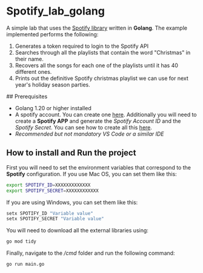 # Spotify_lab_golang

A simple lab that uses the [Spotify library](https://github.com/zmb3/spotify) written in **Golang**. The example implemented performs the following:
1. Generates a token required to login to the Spotify API
2. Searches through all the playlists that contain the word "Christmas" in their name.
3. Recovers all the songs for each one of the playlists until it has 40 different ones.
4. Prints out the definitive Spotify christmas playlist we can use for next year's holiday season parties.


## Prerequisites

- Golang 1.20 or higher installed
- A spotify account. You can create one [here](https://www.spotify.com/es/signup). Additionally you will need to create a **Spotify APP** and generate the *Spotify Account ID* and the *Spotify Secret*. You can see how to create all this [here](https://developer.spotify.com/documentation/web-api).
- _Recommended but not mandatory VS Code or a similar IDE_

## How to install and Run the project

First you will need to set the environment variables that correspond to the **Spotify** configuration. If you use Mac OS, you can set them like this:

```bash
export SPOTIFY_ID=XXXXXXXXXXXXX
export SPOTIFY_SECRET=XXXXXXXXXXXX
```

If you are using Windows, you can set them like this:

```bash
setx SPOTIFY_ID "Variable value"
setx SPOTIFY_SECRET "Variable value"
```

You will need to download all the external libraries using:

```bash
go mod tidy
```

Finally, navigate to the */cmd* folder and run the following command:

```bash
go run main.go
```